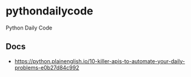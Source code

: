 # pythondailycode
Python  Daily  Code

## Docs
- https://python.plainenglish.io/10-killer-apis-to-automate-your-daily-problems-e0b27d84c992

